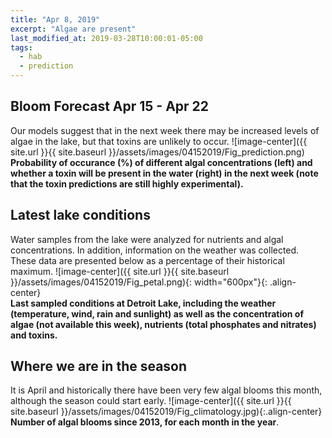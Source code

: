 ```yaml
---
title: "Apr 8, 2019"
excerpt: "Algae are present"
last_modified_at: 2019-03-28T10:00:01-05:00
tags: 
  - hab
  - prediction
---
```

## Bloom Forecast Apr 15 - Apr 22
Our models suggest that in the next week there may be increased levels of algae in the lake, but that toxins are unlikely to occur.
![image-center]({{ site.url }}{{ site.baseurl }}/assets/images/04152019/Fig_prediction.png)
__Probability of occurance (%) of different algal concentrations (left) and whether a toxin will be  present in the water (right) in the next week (note that the toxin predictions are still highly experimental).__

## Latest lake conditions
Water samples from the lake were analyzed for nutrients and algal concentrations. In addition, information on the weather was collected. These data are presented below as a percentage of their    historical maximum.
![image-center]({{ site.url }}{{ site.baseurl }}/assets/images/04152019/Fig_petal.png){: width="600px"}{: .align-center}
<br clear="all" />
__Last sampled conditions at Detroit Lake, including the weather (temperature, wind, rain and sunlight) as well as the concentration of algae (not available this week), nutrients (total phosphates and nitrates) and toxins.__

## Where we are in the season
It is April and historically there have been very few algal blooms this month, although the season   could start early.
![image-center]({{ site.url }}{{ site.baseurl }}/assets/images/04152019/Fig_climatology.jpg){:.align-center}
__Number of algal blooms since 2013, for each month in the year__.

